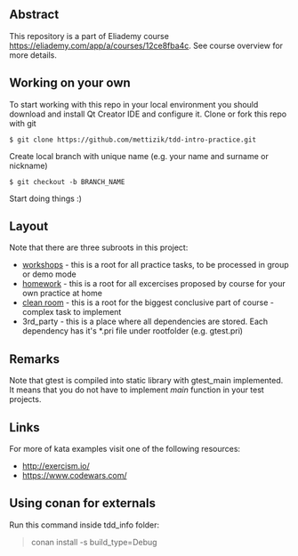 ## Abstract

This repository is a part of Eliademy course https://eliademy.com/app/a/courses/12ce8fba4c. See course overview for more details.

## Working on your own

To start working with this repo in your local environment you should download and install Qt Creator IDE and configure it.
Clone or fork this repo with git
```
$ git clone https://github.com/mettizik/tdd-intro-practice.git
```

Create local branch with unique name (e.g. your name and surname or nickname)
```
$ git checkout -b BRANCH_NAME
```

Start doing things :)

## Layout

Note that there are three subroots in this project:

- [workshops](https://github.com/mettizik/tdd-intro-practice/tree/master/tdd_intro/workshops) - this is a root for all practice tasks, to be processed in group or demo mode
- [homework](https://github.com/mettizik/tdd-intro-practice/tree/master/tdd_intro/homework) - this is a root for all excercises proposed by course for your own practice at home
- [clean room](https://github.com/mettizik/tdd-intro-practice/tree/master/tdd_intro/cleanroom) - this is a root for the biggest conclusive part of course - complex task to implement
- 3rd_party - this is a place where all dependencies are stored. Each dependency has it's *.pri file under rootfolder (e.g. gtest.pri)

## Remarks

Note that gtest is compiled into static library with gtest_main implemented. It means that you do not have to implement _main_ function in your test projects.

## Links

For more of kata examples visit one of the following resources:

- http://exercism.io/
- https://www.codewars.com/

## Using conan for externals

Run this command inside tdd_info folder:
> conan install -s build_type=Debug

